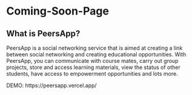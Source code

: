 # Coming-Soon-Page
<h2>What is PeersApp?</h2>

<p> PeersApp is a social networking service that is aimed at creating a link between social networking and creating educational opportunities. With PeersApp, you can communicate with course mates, carry out group projects, store and access learning materials, view the status of other students, have access to empowerment opportunities and lots more.</p> 
DEMO: https://peersapp.vercel.app/
